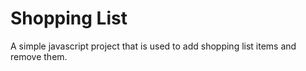 # Shopping List

A simple javascript project that is used to add shopping list items and remove them.